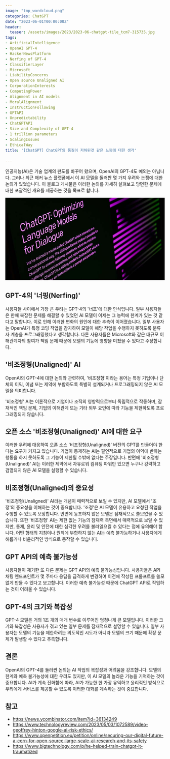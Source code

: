```yaml
---
image: "tmp_wordcloud.png"
categories: ChatGPT
date: "2023-06-01T00:00:00Z"
header:
  teaser: /assets/images/2023/2023-06-chatgpt-tile_tcm7-315735.jpg
tags:
- ArtificialIntelligence
- OpenAI GPT-4
- HackerNewsPlatform
- Nerfing of GPT-4
- ClassifierLayer
- Microsoft
- LiabilityConcerns
- Open source Unaligned AI
- CorporationInterests
- ComputingPower
- Alignment in AI models
- MoralAlignment
- InstructionFollowing
- GPTAPI
- Unpredictability
- ChatGPTAPI
- Size and Complexity of GPT-4
- 1 trillion parameters
- ScalingIssues
- EthicalWay
title: '[ChatGPT] ChatGPT의 품질이 저하된것 같은 느낌에 대한 생각'

---
```


인공지능(AI)은 기술 업계의 판도를 바꾸어 왔으며, OpenAI의 GPT-4도 예외는 아닙니다. 그러나 최근 해커 뉴스 플랫폼에서 이 AI 모델을 둘러싼 몇 가지 우려와 논쟁에 대한 논의가 있었습니다. 이 블로그 게시물은 이러한 논의를 자세히 살펴보고 당면한 문제에 대한 포괄적인 개요를 제공하는 것을 목표로 합니다.

![](/assets/images/2023/2023-06-chatgpt-tile_tcm7-315735.jpg)

## GPT-4의 '너핑(Nerfing)'

사용자들 사이에서 가장 큰 우려는 GPT-4의 '너프'에 대한 인식입니다. 일부 사용자들은 한때 복잡한 문제를 해결할 수 있었던 AI 모델이 이제는 그 능력에 한계가 있는 것 같다고 말합니다. 이로 인해 이러한 변화의 원인에 대한 추측이 이어졌습니다. 일부 사용자는 OpenAI가 특정 코딩 작업을 감지하여 모델이 해당 작업을 수행하지 못하도록 분류자 계층을 프로그래밍했다고 생각합니다. 다른 사용자들은 Microsoft와 같은 대규모 이해관계자의 참여가 책임 문제 때문에 모델의 기능에 영향을 미쳤을 수 있다고 주장합니다.

## '비조정형(Unaligned)' AI

OpenAI의 GPT-4에 대한 논의와 관련하여, '비조정형'이라는 용어는 특정 기업이나 단체의 이익, 이념 또는 제약에 부합하도록 특별히 설계되거나 프로그래밍되지 않은 AI 모델을 의미합니다.

'비조정형' AI는 이론적으로 기업이나 조직의 영향력으로부터 독립적으로 작동하며, 잠재적인 책임 문제, 기업의 이해관계 또는 기타 외부 요인에 따라 기능을 제한하도록 프로그래밍되지 않습니다.

## 오픈 소스 '비조정형(Unaligned)' AI에 대한 요구

이러한 우려에 대응하여 오픈 소스 '비조정형(Unaligned)' 버전의 GPT를 만들어야 한다는 요구가 커지고 있습니다. 기업이 통제하는 AI는 필연적으로 기업의 이익에 반하는 행동을 하지 못하도록 그 기능이 제한될 수밖에 없다는 주장입니다. 반면에 '비조정형(Unaligned)' AI는 이러한 제약에서 자유로워 컴퓨팅 파워만 있으면 누구나 강력하고 검열되지 않은 AI 모델을 실행할 수 있습니다.

## 비조정형(Unaligned)의 중요성

'비조정형(Unaligned)' AI라는 개념이 매력적으로 보일 수 있지만, AI 모델에서 '조정'의 중요성을 이해하는 것이 중요합니다. '조정'은 AI 모델이 유용하고 요청된 작업을 수행할 수 있도록 보장합니다. 반면에 동조하지 않은 모델은 잠재적으로 쓸모없을 수 있습니다. 또한 '비조정형' AI는 제한 없는 기능의 잠재력 측면에서 매력적으로 보일 수 있지만, 통제, 윤리 및 안전에 대한 심각한 우려를 불러일으킬 수 있다는 점에 유의해야 합니다. 어떤 형태의 지침이나 원칙에 부합하지 않는 AI는 예측 불가능하거나 사용자에게 해롭거나 비윤리적인 방식으로 동작할 수 있습니다.

## GPT API의 예측 불가능성

사용자들이 제기한 또 다른 문제는 GPT API의 예측 불가능성입니다. 사용자들은 API 채팅 엔드포인트가 몇 주마다 응답을 급격하게 변경하여 이전에 작성된 프롬프트를 쓸모없게 만들 수 있다고 보고합니다. 이러한 예측 불가능성 때문에 ChatGPT API로 작업하는 것이 어려울 수 있습니다.

## GPT-4의 크기와 복잡성

GPT-4 모델은 거의 1조 개의 매개 변수로 이루어진 엄청나게 큰 모델입니다. 이러한 크기와 복잡성은 사용자가 겪고 있는 일부 문제를 잠재적으로 설명할 수 있습니다. 일부 사용자는 모델의 기능을 제한하려는 의도적인 시도가 아니라 모델의 크기 때문에 확장 문제가 발생할 수 있다고 추측합니다.

## 결론

OpenAI의 GPT-4를 둘러싼 논의는 AI 작업의 복잡성과 어려움을 강조합니다. 모델의 한계와 예측 불가능성에 대한 우려도 있지만, 이 AI 모델의 놀라운 기능을 기억하는 것이 중요합니다. AI가 계속 진화함에 따라, AI가 가능한 한 가장 유익하고 윤리적인 방식으로 우리에게 서비스를 제공할 수 있도록 이러한 대화를 계속하는 것이 중요합니다.

## 참고

* https://news.ycombinator.com/item?id=36134249
* https://www.technologyreview.com/2023/05/03/1072589/video-geoffrey-hinton-google-ai-risk-ethics/
* https://www.openpetition.eu/petition/online/securing-our-digital-future-a-cern-for-open-source-large-scale-ai-research-and-its-safety
* https://www.bigtechnology.com/p/he-helped-train-chatgpt-it-traumatized
